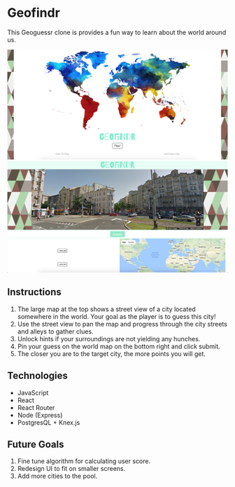 # Geofindr

This Geoguessr clone is provides a fun way to learn about the world around us.

![landing](./public/landing.png)
![play](./public/play.png)

## Instructions
1. The large map at the top shows a street view of a city located somewhere in the world. Your goal as the player is to guess this city!
2. Use the street view to pan the map and progress through the city streets and alleys to gather clues.
3. Unlock hints if your surroundings are not yielding any hunches.
4. Pin your guess on the world map on the bottom right and click submit.
5. The closer you are to the target city, the more points you will get.

## Technologies
* JavaScript
* React
* React Router
* Node (Express)
* PostgresQL + Knex.js

## Future Goals
1. Fine tune algorithm for calculating user score.
2. Redesign UI to fit on smaller screens.
3. Add more cities to the pool.
